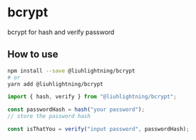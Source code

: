 # bcrypt

bcrypt for hash and verify password

## How to use

```bash
npm install --save @liuhlightning/bcrypt
# or
yarn add @liuhlightning/bcrypt
```

```typescript
import { hash, verify } from "@liuhlightning/bcrypt";

const passwordHash = hash("your password");
// store the password hash

const isThatYou = verify("input password", passwordHash);
```
